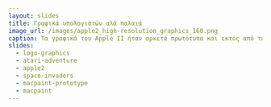 ```yaml
---
layout: slides
title: Γραφικά υπολογιστών αλά παλαιά
image_url: /images/apple2_high-resolution_graphics_160.png
caption: Τα γραφικά του Apple II ήταν αρκετά πρωτότυπα και εκτός από την αρχική τους χρήση στα παιχνίδια, έγιναν και αρκετές προσαρμογές και επαναχρησιμοποιήθηκαν σε επαγγελματικές εφαρμογές υποστήριζαν ανάλυση έως 280 x 192 pixels σε 6 χρώματα, ή 140 x 192 pixels σε 16 χρώματα, με τη χρήση ολοκληρωμένου κυκλώματος που ονομάζονταν "Apple II High-Resolution Graphics".
slides:
  - logo-graphics
  - atari-adventure
  - apple2
  - space-invaders
  - macpaint-prototype
  - macpaint
---
```

